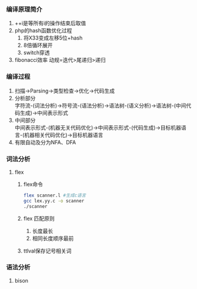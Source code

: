 ### 编译原理简介

1. ++i是等所有i的操作结束后取值
2. php的hash函数优化过程
   1. 将X33变成左移5位+hash
   2. 8倍循环展开
   3. switch穿透
3. fibonacci效率 动规=迭代>尾递归>递归

### 编译过程

1. 扫描->Parsing->类型检查->优化->代码生成
2. 分析部分  
    字符流-(词法分析)->符号流-(语法分析)->语法树-(语义分析)->语法树-(中间代码生成)->中间表示形式
3. 中间部分  
   中间表示形式-(机器无关代码优化)->中间表示形式-(代码生成)->目标机器语言-(机器相关代码优化)->目标机器语言
4. 有限自动及分为NFA、DFA

### 词法分析

1. flex
   1. flex命令

      ```bash
      flex scanner.l #生成c语言
      gcc lex.yy.c -o scanner
      ./scanner
      ```

   2. flex 匹配原则
      1. 长度最长
      2. 相同长度顺序最前
   3. ttlval保存记号相关词

### 语法分析

1. bison
